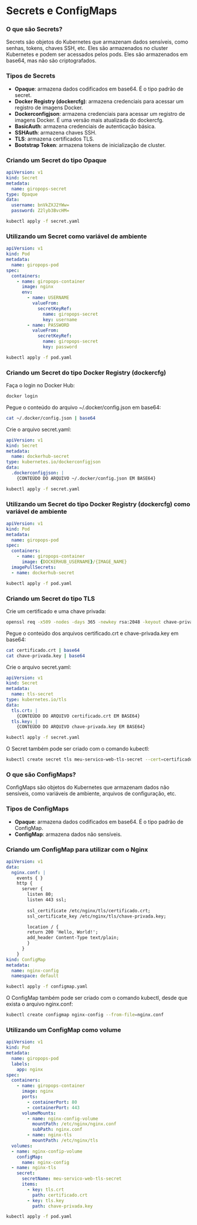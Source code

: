 # Secrets e ConfigMaps

### O que são Secrets?

Secrets são objetos do Kubernetes que armazenam dados sensíveis, como senhas, tokens, chaves SSH, etc. Eles são armazenados no cluster Kubernetes e podem ser acessados pelos pods. Eles são armazenados em base64, mas não são criptografados.

### Tipos de Secrets

- **Opaque**: armazena dados codificados em base64. É o tipo padrão de secret.
- **Docker Registry (dockercfg)**: armazena credenciais para acessar um registro de imagens Docker.
- **Dockerconfigjson**: armazena credenciais para acessar um registro de imagens Docker. É uma versão mais atualizada do dockercfg.
- **BasicAuth**: armazena credenciais de autenticação básica.
- **SSHAuth**: armazena chaves SSH.
- **TLS**: armazena certificados TLS.
- **Bootstrap Token**: armazena tokens de inicialização de cluster.

### Criando um Secret do tipo Opaque

```yaml
apiVersion: v1
kind: Secret
metadata:
  name: giropops-secret
type: Opaque
data:
  username: bnVkZXJ2YWw=
  password: Z2lyb3BvcHM=
```

```bash
kubectl apply -f secret.yaml
```

### Utilizando um Secret como variável de ambiente

```yaml
apiVersion: v1
kind: Pod
metadata:
  name: giropops-pod
spec:
  containers:
    - name: giropops-container
      image: nginx
      env:
        - name: USERNAME
          valueFrom:
            secretKeyRef:
              name: giropops-secret
              key: username
        - name: PASSWORD
          valueFrom:
            secretKeyRef:
              name: giropops-secret
              key: password
```

```bash
kubectl apply -f pod.yaml
```

### Criando um Secret do tipo Docker Registry (dockercfg)

Faça o login no Docker Hub:

```bash
docker login
```

Pegue o conteúdo do arquivo ~/.docker/config.json em base64:

```bash
cat ~/.docker/config.json | base64
```

Crie o arquivo secret.yaml:

```yaml
apiVersion: v1
kind: Secret
metadata:
  name: dockerhub-secret
type: kubernetes.io/dockerconfigjson
data:
  .dockerconfigjson: |
    {CONTEÚDO DO ARQUIVO ~/.docker/config.json EM BASE64}
```

```bash
kubectl apply -f secret.yaml
```

### Utilizando um Secret do tipo Docker Registry (dockercfg) como variável de ambiente

```yaml
apiVersion: v1
kind: Pod
metadata:
  name: giropops-pod
spec:
  containers:
    - name: giropops-container
      image: {DOCKERHUB_USERNAME}/{IMAGE_NAME}
  imagePullSecrets:
  - name: dockerhub-secret
```

```bash
kubectl apply -f pod.yaml
```

### Criando um Secret do tipo TLS

Crie um certificado e uma chave privada:

```bash
openssl req -x509 -nodes -days 365 -newkey rsa:2048 -keyout chave-privada.key -out certificado.crt
```

Pegue o conteúdo dos arquivos certificado.crt e chave-privada.key em base64:

```bash
cat certificado.crt | base64
cat chave-privada.key | base64
```

Crie o arquivo secret.yaml:

```yaml
apiVersion: v1
kind: Secret
metadata:
  name: tls-secret
type: kubernetes.io/tls
data:
  tls.crt: |
    {CONTEÚDO DO ARQUIVO certificado.crt EM BASE64}
  tls.key: |
    {CONTEÚDO DO ARQUIVO chave-privada.key EM BASE64}
```

```bash
kubectl apply -f secret.yaml
```

O Secret também pode ser criado com o comando kubectl:

```bash
kubectl create secret tls meu-servico-web-tls-secret --cert=certificado.crt --key=chave-privada.key
```

### O que são ConfigMaps?

ConfigMaps são objetos do Kubernetes que armazenam dados não sensíveis, como variáveis de ambiente, arquivos de configuração, etc. 

### Tipos de ConfigMaps

- **Opaque**: armazena dados codificados em base64. É o tipo padrão de ConfigMap.
- **ConfigMap**: armazena dados não sensíveis.

### Criando um ConfigMap para utilizar com o Nginx

```yaml
apiVersion: v1
data:
  nginx.conf: |
    events { }
    http {
      server {
        listen 80;
        listen 443 ssl;
        
        ssl_certificate /etc/nginx/tls/certificado.crt;
        ssl_certificate_key /etc/nginx/tls/chave-privada.key;

        location / {
        return 200 'Hello, World!';
        add_header Content-Type text/plain;
        }
      }
    }
kind: ConfigMap
metadata:
  name: nginx-config
  namespace: default
```

```bash
kubectl apply -f configmap.yaml
```

O ConfigMap também pode ser criado com o comando kubectl, desde que exista o arquivo nginx.conf:

```bash
kubectl create configmap nginx-config --from-file=nginx.conf
```

### Utilizando um ConfigMap como volume

```yaml
apiVersion: v1
kind: Pod
metadata:
  name: giropops-pod
  labels:  
    app: nginx
spec:
  containers:
    - name: giropops-container
      image: nginx
      ports:
        - containerPort: 80
        - containerPort: 443
      volumeMounts:
        - name: nginx-config-volume
          mountPath: /etc/nginx/nginx.conf
          subPath: nginx.conf
        - name: nginx-tls
          mountPath: /etc/nginx/tls
  volumes:
  - name: nginx-confip-volume
    configMap:
      name: nginx-config
  - name: nginx-tls
    secret:
      secretName: meu-servico-web-tls-secret
      items:
        - key: tls.crt
          path: certificado.crt
        - key: tls.key
          path: chave-privada.key
```

```bash
kubectl apply -f pod.yaml
```
